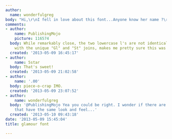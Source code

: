 ```yaml
---
author:
  name: wonderfulgreg
body: "Hi,\r\nI fell in love about this font...Anyone know her name ?\r\nthx in advance"
comments:
- author:
    name: PublishingMojo
    picture: 116574
  body: While remarkably close, the two lowercase l's are not identical. That, coupled
    with the unique "Gl" and "St" joins, makes me pretty sure this was done by hand.
  created: '2013-05-09 16:45:17'
- author:
    name: 5star
  body: That's sweet!
  created: '2013-05-09 21:02:58'
- author:
    name: '.00'
  body: piece-o-crap IMO.
  created: '2013-05-09 23:07:52'
- author:
    name: wonderfulgreg
  body: '@PublishingMojo Yea you could be right. I wonder if there are any scripts
    that have the same look and feel...'
  created: '2013-05-10 09:43:18'
date: '2013-05-09 15:45:04'
title: glamour font

---
```

